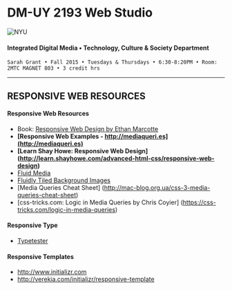 # DM-UY 2193 Web Studio

![NYU](http://ws2.polishedsolid.com/de/nyu_soe_logo.png)
#### Integrated Digital Media • Technology, Culture & Society Department

    Sarah Grant • Fall 2015 • Tuesdays & Thursdays • 6:30-8:20PM • Room: 2MTC MAGNET 803 • 3 credit hrs

---

##  RESPONSIVE WEB RESOURCES

#### Responsive Web Resources
* Book: [Responsive Web Design by Ethan Marcotte](http://www.abookapart.com/products/responsive-web-design)
* **[Responsive Web Examples - http://mediaqueri.es](http://mediaqueri.es)**
* **[Learn Shay Howe: Responsive Web Design] (http://learn.shayhowe.com/advanced-html-css/responsive-web-design)**
* [Fluid Media](http://clagnut.com/sandbox/imagetest3)
* [Fluidly Tiled Background Images](http://alistapart.com/article/fauxcolumns)
* [Media Queries Cheat Sheet] (http://mac-blog.org.ua/css-3-media-queries-cheat-sheet)
* [css-tricks.com: Logic in Media Queries by Chris Coyier] (https://css-tricks.com/logic-in-media-queries)

#### Responsive Type
* [Typetester](http://www.typetester.org)

#### Responsive Templates
* http://www.initializr.com
* http://verekia.com/initializr/responsive-template

